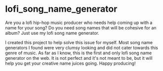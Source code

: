 # lofi_song_name_generator
Are you a lofi hip-hop music producer who needs help coming up with a name for your song? Do you need song names that will be cohesive for an album? Just use my lofi song name generator.

I created this project to help solve this issue for myself. Most song name generators I found were very clumsy looking and did not cater towards this genre of music. As far as I know, this is the first and only lofi song name generator on the web. It is not perfect and it's not meant to be, but it will help you get your creative name juices going. Happy producing!
